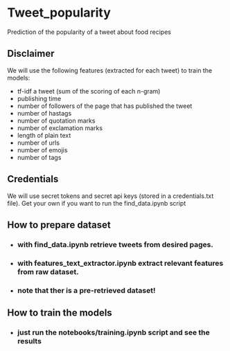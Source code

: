# Tweet_popularity
Prediction of the popularity of a tweet about food recipes 

## Disclaimer
We will use the following features (extracted for each tweet) to train the models:
  - tf-idf a tweet (sum of the scoring of each n-gram)
  - publishing time
  - number of followers of the page that has published the tweet
  - number of hastags
  - number of quotation marks
  - number of exclamation marks
  - length of plain text
  - number of urls
  - number of emojis
  - number of tags

## Credentials
We will use secret tokens and secret api keys (stored in a credentials.txt file).
Get your own if you want to run the find_data.ipynb script

## How to prepare dataset
- ### with find_data.ipynb retrieve tweets from desired pages.
- ### with features_text_extractor.ipynb extract relevant features from raw dataset.
- ### note that ther is a pre-retrieved dataset!

## How to train the models
- ### just run the notebooks/training.ipynb script and see the results
